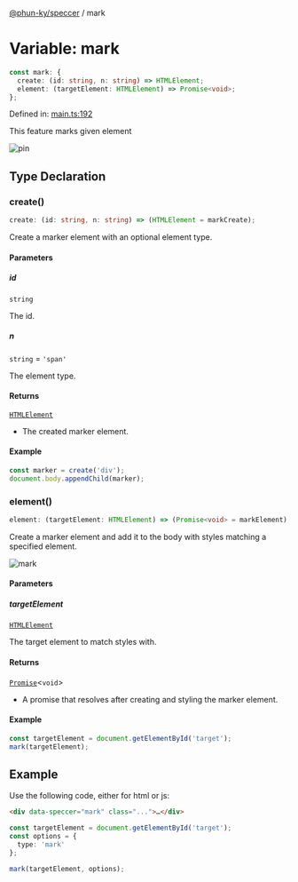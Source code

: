 [@phun-ky/speccer](../index.md) / mark

# Variable: mark

```ts
const mark: {
  create: (id: string, n: string) => HTMLElement;
  element: (targetElement: HTMLElement) => Promise<void>;
};
```

Defined in:
[main.ts:192](https://github.com/phun-ky/speccer/blob/main/src/main.ts#L192)

This feature marks given element

![pin](/speccer-pin-mark-light.png?raw=true)

## Type Declaration

### create()

```ts
create: (id: string, n: string) => (HTMLElement = markCreate);
```

Create a marker element with an optional element type.

#### Parameters

##### id

`string`

The id.

##### n

`string` = `'span'`

The element type.

#### Returns

[`HTMLElement`](https://developer.mozilla.org/docs/Web/API/HTMLElement)

- The created marker element.

#### Example

```typescript
const marker = create('div');
document.body.appendChild(marker);
```

### element()

```ts
element: (targetElement: HTMLElement) => (Promise<void> = markElement);
```

Create a marker element and add it to the body with styles matching a specified
element.

![mark](/speccer-pin-mark-light.png?raw=true)

#### Parameters

##### targetElement

[`HTMLElement`](https://developer.mozilla.org/docs/Web/API/HTMLElement)

The target element to match styles with.

#### Returns

[`Promise`](https://developer.mozilla.org/docs/Web/JavaScript/Reference/Global_Objects/Promise)<`void`>

- A promise that resolves after creating and styling the marker element.

#### Example

```typescript
const targetElement = document.getElementById('target');
mark(targetElement);
```

## Example

Use the following code, either for html or js:

```html
<div data-speccer="mark" class="...">…</div>
```

```ts
const targetElement = document.getElementById('target');
const options = {
  type: 'mark'
};

mark(targetElement, options);
```
